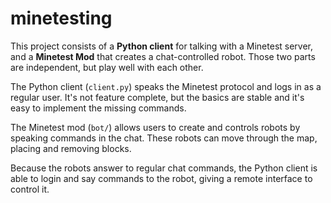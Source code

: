 # minetesting

This project consists of a **Python client** for talking with a Minetest server,
and a **Minetest Mod** that creates a chat-controlled robot. Those two parts
are independent, but play well with each other.

The Python client (`client.py`) speaks the Minetest protocol and logs in as a
regular user.  It's not feature complete, but the basics are stable and it's
easy to implement the missing commands.

The Minetest mod (`bot/`) allows users to create and controls robots by speaking
commands in the chat. These robots can move through the map, placing and
removing blocks.

Because the robots answer to regular chat commands, the Python client is able
to login and say commands to the robot, giving a remote interface to control
it.
